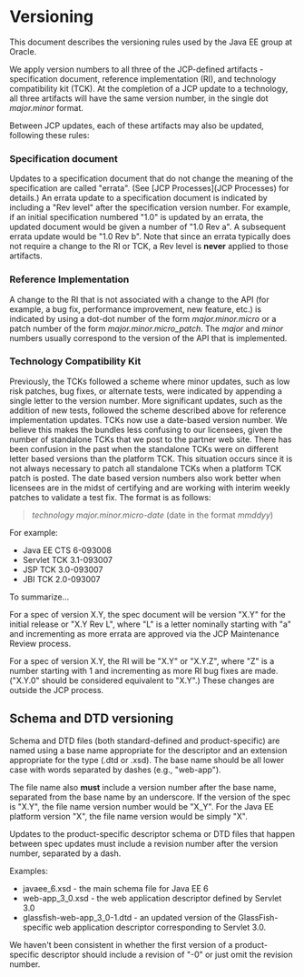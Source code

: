 # Versioning

This document describes the versioning rules used by the Java EE group
at Oracle.

We apply version numbers to all three of the JCP-defined artifacts -
specification document, reference implementation (RI), and technology
compatibility kit (TCK). At the completion of a JCP update to a
technology, all three artifacts will have the same version number, in
the single dot _major.minor_ format.

Between JCP updates, each of these artifacts may also be updated,
following these rules:

### Specification document

Updates to a specification document that do not change the meaning of
the specification are called "errata". (See [JCP Processes](JCP Processes)
for details.) An errata update to a specification document is indicated
by including a "Rev level" after the specification version number.  For
example, if an initial specification numbered "1.0" is updated by an
errata, the updated document would be given a number of "1.0 Rev a".  A
subsequent errata update would be "1.0 Rev b".  Note that since an
errata typically does not require a change to the RI or TCK, a Rev
level is **never** applied to those artifacts.

### Reference Implementation

A change to the RI that is not associated with a change to the API (for
example, a bug fix, performance improvement, new feature, etc.) is
indicated by using a dot-dot number of the form _major.minor.micro_
or a patch number of the form _major.minor.micro_patch_.  The
_major_ and _minor_ numbers usually correspond to the version of
the API that is implemented.

### Technology Compatibility Kit

Previously, the TCKs followed a scheme where minor updates, such as low
risk patches, bug fixes, or alternate tests, were indicated by
appending a single letter to the version number.  More significant
updates, such as the addition of new tests, followed the scheme
described above for reference implementation updates.  TCKs now use a
date-based version number. We believe this makes the bundles less
confusing to our licensees, given the number of standalone TCKs that we
post to the partner web site. There has been confusion in the past when
the standalone TCKs were on different letter based versions than the
platform TCK. This situation occurs since it is not always necessary to
patch all standalone TCKs when a platform TCK patch is posted. The date
based version numbers also work better when licensees are in the midst
of certifying and are working with interim weekly patches to validate a
test fix. The format is as follows:

> _technology major.minor.micro-date_ (date in the format _mmddyy_)

For example:

* Java EE CTS 6-093008
* Servlet TCK 3.1-093007
* JSP TCK 3.0-093007
* JBI TCK 2.0-093007

To summarize...

For a spec of version X.Y, the spec document will be version "X.Y" for
the initial release or "X.Y Rev L", where "L" is a letter nominally
starting with "a" and incrementing as more errata are approved via
the JCP Maintenance Review process.

For a spec of version X.Y, the RI will be "X.Y" or "X.Y.Z", where "Z"
is a number starting with 1 and incrementing as more RI bug fixes are
made. ("X.Y.0" should be considered equivalent to "X.Y".)
These changes are outside the JCP process.


## Schema and DTD versioning

Schema and DTD files (both standard-defined and product-specific) are
named using a base name appropriate for the descriptor and an extension
appropriate for the type (.dtd or .xsd). The base name should be all
lower case with words separated by dashes (e.g., "web-app").

The file name also **must** include a version number after the base name,
separated from the base name by an underscore. If the version of the
spec is "X.Y", the file name version number would be "X_Y". For the
Java EE platform version "X", the file name version would be simply "X".

Updates to the product-specific descriptor schema or DTD files that
happen between spec updates must include a revision number after the
version number, separated by a dash.

Examples:
* javaee_6.xsd - the main schema file for Java EE 6
* web-app_3_0.xsd - the web application descriptor defined by Servlet 3.0
* glassfish-web-app_3_0-1.dtd - an updated version of the
  GlassFish-specific web application descriptor corresponding to Servlet 3.0.

We haven't been consistent in whether the first version of a product-specific
descriptor should include a revision of "-0" or just omit the revision number.
